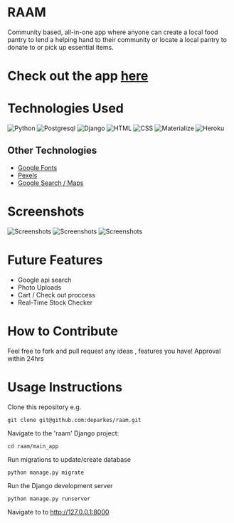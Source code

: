 # RAAM
Community based, all-in-one app where anyone can create a local food pantry to lend a helping hand to their community or locate a local pantry to donate to or pick up essential items. 

# Check out the app **[here](https://radiant-chamber-29667.herokuapp.com/)**
# Technologies Used
![Python](https://img.shields.io/badge/Python-3776AB?style=for-the-badge&logo=python&logoColor=white)
![Postgresql](https://img.shields.io/badge/PostgreSQL-316192?style=for-the-badge&logo=postgresql&logoColor=white)
![Django](https://img.shields.io/badge/Django-092E20?style=for-the-badge&logo=django&logoColor=white)
![HTML](https://img.shields.io/badge/HTML-239120?style=for-the-badge&logo=html5&logoColor=white)
![CSS](https://img.shields.io/badge/CSS-239120?&style=for-the-badge&logo=css3&logoColor=white)
![Materialize](https://img.shields.io/badge/-materialize--css-ff69b4?style=for-the-badge&logo=materialize--css&logoColor=white)
![Heroku](https://img.shields.io/badge/Heroku-430098?style=for-the-badge&logo=heroku&logoColor=white)
## Other Technologies
- [Google Fonts](https://fonts.google.com/)
- [Pexels](https://www.pexels.com/)
- [Google Search / Maps](https://developers.google.com/maps/documentation/embed/get-started)

# Screenshots
![ Screenshots]()
![ Screenshots]()
![ Screenshots]()

# Future Features 
- Google api search 
- Photo Uploads
- Cart / Check out proccess 
- Real-Time Stock Checker

# How to Contribute 
Feel free to fork and pull request any ideas , features you have! Approval within 24hrs
# Usage Instructions
Clone this repository e.g.
```
git clone git@github.com:deparkes/raam.git
```

Navigate to the 'raam' Django project:

```
cd raam/main_app
```

Run migrations to update/create database
```
python manage.py migrate
```

Run the Django development server
```
python manage.py runserver
```

Navigate to to http://127.0.0.1:8000
```

